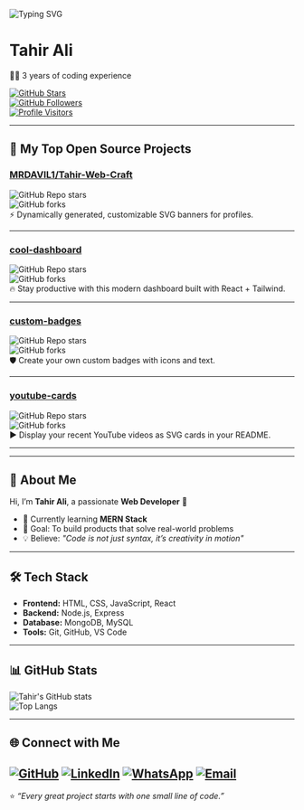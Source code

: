 ![Typing SVG](https://readme-typing-svg.herokuapp.com?font=Fira+Code&size=28&duration=3000&pause=1000&color=36BCF7&center=true&vCenter=true&width=800&lines=✨+I+am+Tahir+Ali;💻+Web+Developer+%7C+Full+Stack+Learner;🚀+Crafting+beautiful+and+scalable+apps;🌐+Turning+ideas+into+digital+reality)
# Tahir Ali

👨‍💻 3 years of coding experience  
 
[![GitHub Stars](https://img.shields.io/github/stars/TahirAli?affiliations=OWNER&style=for-the-badge&logo=github&color=brightgreen)](https://github.com/TahirAli)  
[![GitHub Followers](https://img.shields.io/github/followers/TahirAli?style=for-the-badge&logo=github&color=blue)](https://github.com/TahirAli)  
[![Profile Visitors](https://komarev.com/ghpvc/?username=TahirAli&style=for-the-badge&color=purple)](https://github.com/TahirAli)  

---

## 📘 My Top Open Source Projects  

### [MRDAVIL1/Tahir-Web-Craft](https://github.com/MRDAVIL1/Tahir-Web-Craft)  
![GitHub Repo stars](https://img.shields.io/github/stars/MRDAVIL1/Tahir-Web-Craft?style=social)  
![GitHub forks](https://img.shields.io/github/forks/MRDAVIL1/Tahir-Web-Craft?style=social)  
⚡ Dynamically generated, customizable SVG banners for profiles.  

---

### [cool-dashboard](https://github.com/TahirAli/cool-dashboard)  
![GitHub Repo stars](https://img.shields.io/github/stars/TahirAli/cool-dashboard?style=social)  
![GitHub forks](https://img.shields.io/github/forks/TahirAli/cool-dashboard?style=social)  
🔥 Stay productive with this modern dashboard built with React + Tailwind.  

---

### [custom-badges](https://github.com/TahirAli/custom-badges)  
![GitHub Repo stars](https://img.shields.io/github/stars/TahirAli/custom-badges?style=social)  
![GitHub forks](https://img.shields.io/github/forks/TahirAli/custom-badges?style=social)  
🛡️ Create your own custom badges with icons and text.  

---

### [youtube-cards](https://github.com/TahirAli/youtube-cards)  
![GitHub Repo stars](https://img.shields.io/github/stars/TahirAli/youtube-cards?style=social)  
![GitHub forks](https://img.shields.io/github/forks/TahirAli/youtube-cards?style=social)  
▶️ Display your recent YouTube videos as SVG cards in your README.  

---
---

## 👋 About Me
Hi, I’m **Tahir Ali**, a passionate **Web Developer** 🚀  
- 🌱 Currently learning **MERN Stack**  
- 🎯 Goal: To build products that solve real-world problems  
- 💡 Believe: *"Code is not just syntax, it’s creativity in motion"*  

---

## 🛠️ Tech Stack
- **Frontend:** HTML, CSS, JavaScript, React  
- **Backend:** Node.js, Express  
- **Database:** MongoDB, MySQL  
- **Tools:** Git, GitHub, VS Code  

---

## 📊 GitHub Stats
![Tahir's GitHub stats](https://github-readme-stats.vercel.app/api?username=MRDAVIL1&show_icons=true&theme=tokyonight)  
![Top Langs](https://github-readme-stats.vercel.app/api/top-langs/?username=MRDAVIL1&layout=compact&theme=tokyonight)  

---

## 🌐 Connect with Me
[![GitHub](https://img.shields.io/badge/GitHub-000?style=for-the-badge&logo=github&logoColor=white)](https://github.com/MRDAVIL1) 
[![LinkedIn](https://img.shields.io/badge/LinkedIn-blue?logo=linkedin&logoColor=white)](http://www.linkedin.com/in/tahir-web-craft-87b711383)
[![WhatsApp](https://img.shields.io/badge/WhatsApp-25D366?logo=whatsapp&logoColor=white)](https://wa.me/923173916773)
[![Email](https://img.shields.io/badge/Email-D14836?logo=gmail&logoColor=white)](mailto:ta7437892@gmail.com) 
---

⭐ *“Every great project starts with one small line of code.”*